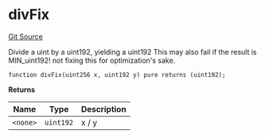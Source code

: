 # divFix
[Git Source](https://github.com/larrythecucumber321/protocol/blob/aabf2c9d4120808940fb3be9193cb66ea71ac351/contracts/libraries/Fixed.sol)

Divide a uint by a uint192, yielding a uint192
This may also fail if the result is MIN_uint192! not fixing this for optimization's sake.


```solidity
function divFix(uint256 x, uint192 y) pure returns (uint192);
```
**Returns**

|Name|Type|Description|
|----|----|-----------|
|`<none>`|`uint192`|x / y|


